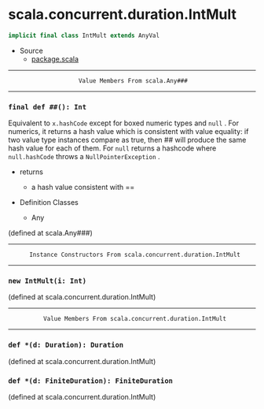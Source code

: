 
#                      scala.concurrent.duration.IntMult                      #

```scala
implicit final class IntMult extends AnyVal
```

* Source
  * [package.scala](https://github.com/scala/scala/tree/6d09a1ba5f/src/library/scala/concurrent/duration/package.scala#L1)


--------------------------------------------------------------------------------
                        Value Members From scala.Any###
--------------------------------------------------------------------------------


### `final def ##(): Int`                                                    ###

Equivalent to `x.hashCode` except for boxed numeric types and `null` . For
numerics, it returns a hash value which is consistent with value equality: if
two value type instances compare as true, then ## will produce the same hash
value for each of them. For `null` returns a hashcode where `null.hashCode`
throws a `NullPointerException` .

* returns
  * a hash value consistent with ==

* Definition Classes
  * Any

(defined at scala.Any###)


--------------------------------------------------------------------------------
          Instance Constructors From scala.concurrent.duration.IntMult
--------------------------------------------------------------------------------


### `new IntMult(i: Int)`                                                    ###

(defined at scala.concurrent.duration.IntMult)


--------------------------------------------------------------------------------
              Value Members From scala.concurrent.duration.IntMult
--------------------------------------------------------------------------------


### `def *(d: Duration): Duration`                                           ###

(defined at scala.concurrent.duration.IntMult)


### `def *(d: FiniteDuration): FiniteDuration`                               ###
(defined at scala.concurrent.duration.IntMult)
